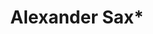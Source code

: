 ---
# Display name
title: Alexander Sax* 

# Username (this should match the folder name)
authors:
- admin-equal-contrib

profile-link:
- https://alexsax.github.io

# Is this the primary user of the site?
superuser: false
---
